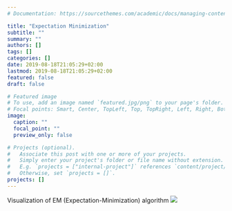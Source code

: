 ```yaml
---
# Documentation: https://sourcethemes.com/academic/docs/managing-content/

title: "Expectation Minimization"
subtitle: ""
summary: ""
authors: []
tags: []
categories: []
date: 2019-08-18T21:05:29+02:00
lastmod: 2019-08-18T21:05:29+02:00
featured: false
draft: false

# Featured image
# To use, add an image named `featured.jpg/png` to your page's folder.
# Focal points: Smart, Center, TopLeft, Top, TopRight, Left, Right, BottomLeft, Bottom, BottomRight.
image:
  caption: ""
  focal_point: ""
  preview_only: false

# Projects (optional).
#   Associate this post with one or more of your projects.
#   Simply enter your project's folder or file name without extension.
#   E.g. `projects = ["internal-project"]` references `content/project/deep-learning/index.md`.
#   Otherwise, set `projects = []`.
projects: []
---
```

Visualization of EM (Expectation-Minimization) algorithm
![](giphy.gif)
